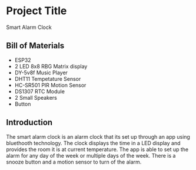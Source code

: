 # Project Title

Smart Alarm Clock

## Bill of Materials

- ESP32
- 2 LED 8x8 RBG Matrix display
- DY-5v8f Music Player
- DHT11 Tempetature Sensor
- HC-SR501 PIR Motion Sensor
- DS1307 RTC Module
- 2 Small Speakers
- Button

## Introduction
The smart alarm clock is an alarm clock that its set up through an app using bluethooth technology. The clock displays the time in a LED display and provides the room it is at current temperature. The app is able to set up the alarm for any day of the week or multiple days of the week. There is a snooze button and a motion sensor to turn of the alarm.

 

 

 
